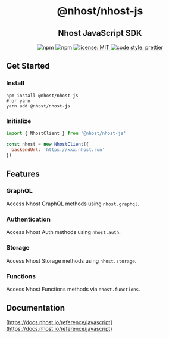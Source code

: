 <h1 align="center">@nhost/nhost-js</h1>
<h2 align="center">Nhost JavaScript SDK</h2>

<p align="center">
  <img alt="npm" src="https://img.shields.io/npm/v/@nhost/nhost-js">
  <img alt="npm" src="https://img.shields.io/npm/dm/@nhost/nhost-js">
  <a href="LICENSE">
    <img src="https://img.shields.io/badge/license-MIT-yellow.svg" alt="license: MIT" />
  </a>
  <a href="https://prettier.io">
    <img src="https://img.shields.io/badge/code_style-prettier-ff69b4.svg" alt="code style: prettier" />
  </a>
</p>

## Get Started

### Install

```
npm install @nhost/nhost-js
# or yarn
yarn add @nhost/nhost-js
```

### Initialize

```js
import { NhostClient } from '@nhost/nhost-js'

const nhost = new NhostClient({
  backendUrl: 'https://xxx.nhost.run'
})
```

## Features

### GraphQL

Access Nhost GraphQL methods using `nhost.graphql`.

### Authentication

Access Nhost Auth methods using `nhost.auth`.

### Storage

Access Nhost Storage methods using `nhost.storage`.

### Functions

Access Nhost Functions methods via `nhost.functions`.

## Documentation

[https://docs.nhost.io/reference/javascript](https://docs.nhost.io/reference/javascript)
